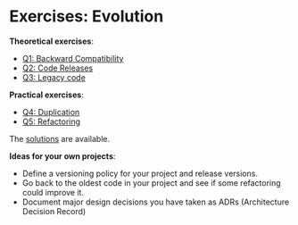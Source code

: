 # Exercises: Evolution

**Theoretical exercises**:

- [Q1: Backward Compatibility](Q1.md)
- [Q2: Code Releases](Q2.md)
- [Q3: Legacy code](Q3.md)

**Practical exercises**:

- [Q4: Duplication](Q4/)
- [Q5: Refactoring](Q5/)

The [solutions](solutions) are available.

**Ideas for your own projects**:

- Define a versioning policy for your project and release versions.
- Go back to the oldest code in your project and see if some refactoring could improve it.
- Document major design decisions you have taken as ADRs (Architecture Decision Record)
